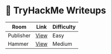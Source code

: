 # 🧾 TryHackMe Writeups

| Room       | Link                                       | Difficulty |
|------------|--------------------------------------------|------------|
| Publisher  | [View](./tryhackme/publisher.md)           | Easy       |
| Hammer     | [View](./tryhackme/hammer.md)              | Medium     |
